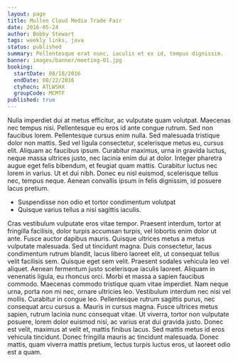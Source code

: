```yaml
---
layout: page
title: Mullen Cloud Media Trade Fair
date: 2016-05-24
author: Bobby Stewart
tags: weekly links, java
status: published
summary: Pellentesque erat nunc, iaculis et ex id, tempus dignissim.
banner: images/banner/meeting-01.jpg
booking:
  startDate: 08/18/2016
  endDate: 08/22/2016
  ctyhocn: ATLWSHX
  groupCode: MCMTF
published: true
---
```

Nulla imperdiet dui at metus efficitur, ac vulputate quam volutpat. Maecenas nec tempus nisi. Pellentesque eu eros id ante congue rutrum. Sed non faucibus lorem. Pellentesque cursus enim nulla. Sed malesuada tristique dolor non mattis. Sed vel ligula consectetur, scelerisque metus eu, cursus elit.
Aliquam ac faucibus ipsum. Curabitur maximus, urna in gravida luctus, neque massa ultrices justo, nec lacinia enim dui at dolor. Integer pharetra augue eget felis bibendum, et feugiat quam mattis. Curabitur luctus nec lorem in varius. Ut et dui nibh. Donec eu nisl euismod, scelerisque tellus nec, tempus neque. Aenean convallis ipsum in felis dignissim, id posuere lacus pretium.

* Suspendisse non odio et tortor condimentum volutpat
* Quisque varius tellus a nisi sagittis iaculis.

Cras vestibulum vulputate eros vitae tempor. Praesent interdum, tortor at fringilla facilisis, dolor turpis accumsan turpis, vel lobortis enim dolor ut ante. Fusce auctor dapibus mauris. Quisque ultrices metus a metus vulputate malesuada. Sed ut tincidunt magna. Duis consectetur, lacus condimentum rutrum blandit, lacus libero laoreet elit, ut consequat tellus velit facilisis sem. Quisque eget sem velit.
Praesent sodales vehicula leo vel aliquet. Aenean fermentum justo scelerisque iaculis laoreet. Aliquam in venenatis ligula, eu rhoncus orci. Morbi et massa a sapien faucibus commodo. Maecenas commodo tristique quam vitae imperdiet. Nam neque urna, porta non mi nec, ornare ultricies leo. Vestibulum interdum nec nisi vel mollis. Curabitur in congue leo. Pellentesque rutrum sagittis purus, nec consequat arcu cursus a. Mauris in cursus magna. Fusce ultrices metus sapien, rutrum lacinia nunc consequat vitae. Ut viverra, tortor non vulputate posuere, lorem dolor euismod nisi, ac varius erat dui gravida justo. Donec est velit, maximus at velit et, mattis finibus lacus. Sed mattis metus id eros vehicula tincidunt. Donec fringilla mauris ac tincidunt malesuada. Donec mattis, quam viverra mattis pretium, lectus turpis luctus eros, ut laoreet odio est a quam.

